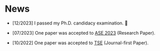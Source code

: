 # News

* [12/2023] I passed my Ph.D. candidacy examination. 🎉

* [07/2023] One paper was accepted to [ASE 2023](https://conf.researchr.org/home/ase-2023) (Research Paper).

* [10/2022] One paper was accepted to [TSE](https://ieeexplore.ieee.org/xpl/RecentIssue.jsp?punumber=32) (Journal-first Paper).
